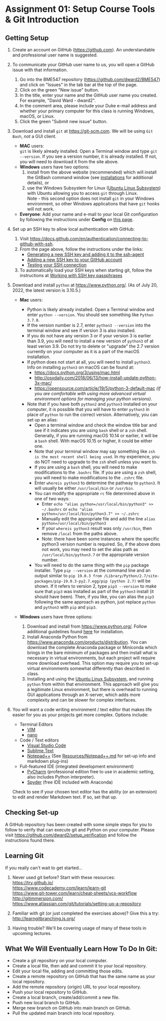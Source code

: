 # Assignment 01: Setup Course Tools & Git Introduction

## Getting Setup
1. Create an account on GitHub (https://github.com).  An understandable and
professional user name is suggested.  
   

2. To communicate your GitHub user name to us, you will open a GitHub issue 
with that information.
   1. Go into the BME547 repository (<https://github.com/dward2/BME547>) and 
  click on "Issues" in the tab bar at the top of the page.
   2. Click on the green "New issue" button.
   3. In the title, enter your name and the GitHub user name you created. For 
  example, "David Ward - dward2".
   4. In the comment area, please include your Duke e-mail address and whether
  your primary computer for this class is running Windows, macOS, or Linux.
   5. Click the green "Submit new issue" button.
 
 
3. Download and install `git` at https://git-scm.com.  We will be using 
`Git Bash`, *not* a GUI client.
   + **MAC** users:   
     `git` is likely already installed.  Open a Terminal window
and type `git --version`.  If you see a version number, it is already
installed.  If not, you will need to download it from the site above.
   + **Windows** users have two options:
     1. install from the above website (recommended) which will install the
   GitBash command window (see <a href="../Resources/installations.md">
   installations</a> for additional details), or
     2. use the Windows Subsystem for Linux 
    ([Ubuntu Linux Subsystem](https://docs.microsoft.com/en-us/windows/wsl/about)) 
    with Ubuntu allowing you to access `git` through Linux.  
    Note - this second option does not install `git` in your Windows environment, 
    so other Windows applications that have `git` hooks will not work.
   + **Everyone**: Add your name and e-mail to your local Git configuration by following the
     instructions under **Config**  on [this page](/Resources/Git/GitCommands.md#config). 


4. Set up an SSH key to allow local authentication with GitHub:
   1. Visit <https://docs.github.com/en/authentication/connecting-to-github-with-ssh>.
   2. From the page above, follow the instructions under the links:
      * [Generating a new SSH key and adding it to the ssh-agent](https://docs.github.com/en/authentication/connecting-to-github-with-ssh/generating-a-new-ssh-key-and-adding-it-to-the-ssh-agent)
      * [Adding a new SSH key to your GitHub account](https://docs.github.com/en/authentication/connecting-to-github-with-ssh/adding-a-new-ssh-key-to-your-github-account)
      * [Testing your SSH connection](https://docs.github.com/en/authentication/connecting-to-github-with-ssh/testing-your-ssh-connection)
   3. To automatically load your SSH keys when starting git, follow the 
    instructions at [Working with SSH key passphrases](https://docs.github.com/en/authentication/connecting-to-github-with-ssh/working-with-ssh-key-passphrases)


5. Download and install `python` at https://www.python.org/. (As of 
   July 20, 2022, the latest version is 3.10.5.)
   + **Mac** users:  
     * Python is likely already installed.  Open a Terminal window 
       and enter `python --version`.  You should see something like `Python 3.7.0`.
     * If the version number is 2.7, enter `python3 --version` into the terminal 
       window and see if version 3 is also installed.  
     * If you do not have any version 3 or if your version 3 is earlier than
       3.9, you will need to install a new version of `python3` of at least
       verion 3.9.
   Do not try to delete or "upgrade" the 2.7 version currently on your 
   computer as it is a part of the macOS installation.
     * If python does not start at all, you will need to install `python3`.    
   Info on installing `python3` on macOS can be found at:      
       * <https://docs.python.org/3/using/mac.html>
       * <http://osxdaily.com/2018/06/13/how-install-update-python-3x-mac/>
       * <https://opensource.com/article/19/5/python-3-default-mac> _(if you are
     comfortable with using more advanced virtual environment options for
     managing your python versions)_.
     * Note that if you have both `python2` and `python3` installed on your 
     computer, it is possible that you will have to enter `python3` in place
     of `python` to run the correct version.  Alternatively, you can set up an
     alias:
       + Open a terminal window and check the window title bar and see if it
         indicates you are using `bash` shell or a `zsh` shell.  Generally,
         if you are running macOS 10.14 or earlier, it will be a `bash` shell.
         With macOS 10.15 or higher, it could be either one.
       + Note that your terminal window may say something like `zsh is the
         most recent shell being used`.  In my experience, you do NOT need to
         upgrade to the `zsh` shell unless you want to.
       + If you are using a `bash` shell, you will need to make modifications
         to the `.bashrc` file.  If you are using a `zsh` shell, you will need
         to make modifications to the `.zshrc` file.
       + Enter `whereis python3` to determine the pathway to `python3`.  It
         will usually be either `/usr/local/bin` or `/usr/bin`.
       + You can modify the appropriate `rc` file determined above in one of 
         two ways:
         - Enter  `echo "alias python=/usr/local/bin/python3" >> ~/.bashrc` or
           `echo "alias python=/usr/local/bin/python3.7" >> ~/.zshrc`
         - Manually edit the appropriate file and add the line 
           `alias python=/usr/local/bin/python3`  
         - If your `whereis python3` result was only `/usr/bin`, then remove
           `/local` from the paths above.
         - Note: there have been some instances where the specific python3
           version number is required.  So, if the above does not work, you
           may need to set the alias path as `/usr/local/bin/python3.7` or the
           appropriate version number.
       + You will need to do the same thing with the `pip` package installer.
       Type `pip --version` at the command line and an output similar to
       `pip 19.0.3 from /Library/Python/2.7/site-packages/pip-19.0.3-py2.7.egg/pip (python 2.7)`
       will be shown.  If it refers to version 2, type `pip3 --version` to
       make sure that `pip3` was installed as part of the  `python3` install
       (it should have been).  Then, if you like, you can alias the `pip3`
       following the same approach as python, just replace `python` and 
         `python3` with `pip` and `pip3`.
    
   + **Windows** users have three options:  
     1. Download and install from <https://www.python.org/>.
   Follow additional guidelines found [here](../Resources/installations.md) for
   installation.
     2. Install Anaconda Python from <https://www.anaconda.com/products/distribution>.
   You can download the complete 
   Anaconda package or Miniconda which brings in the bare minimum of packages 
   and then install what is necessary in virtual environments, but each project 
   will require more download overhead.  This option may require you to set-up
   virtual environments somewhat differently than described in class.
     3. Installing and using the [Ubuntu Linux Subsystem](https://docs.microsoft.com/en-us/windows/wsl/about), 
   and running `python` from within that environment.  This approach will give 
   you a legitimate Linux environment, but there is overhead to running GUI 
   applications through an X-server, which adds more complexity and can be 
   slower for complex interfaces.


6. You will want a code writing environment / text editor that makes life 
easier for you as your projects get more complex.  Options include:
   + Terminal Editors
      + [VIM](http://www.vim.org)
      + [nano](https://www.nano-editor.org/)
   + Code / Text editors
      + [Visual Studio Code](https://code.visualstudio.com/)
      + [Sublime Text](https://www.sublimetext.com/)
      + [Notepad++](https://notepad-plus-plus.org/)
        (See [Resources/Notepad++.md](../Resources/notepad++.md) for set-up
        info and markdown plug-ins)
   + Full-featured IDE (integrated development environment)
     + [PyCharm](https://github.com/dward2/BME547/tree/main/Resources/PyCharm) 
    (professional edition free to use in academic setting, also includes
    Python interpreter).
     + [Spyder](https://www.spyder-ide.org/) (free IDE included with Anaconda)
    
    Check to see if your chosen text editor has the ability (or an extension) to
    edit and render Markdown text.  If so, set that up. 

## Checking Set-up
A GitHub repository has been created with some simple steps for you to follow
to verify that can execute git and Python on your computer.  Please visit
<https://github.com/dward2/setup_verification> and follow the instructions
found there.

## Learning Git
If you really can't wait to get started...
1. Never used git before?  Start with these resources:  
  https://try.github.io/  
  https://www.codecademy.com/learn/learn-git  
  https://www.git-tower.com/learn/cheat-sheets/vcs-workflow  
  http://gitimmersion.com/  
  https://www.atlassian.com/git/tutorials/setting-up-a-repository

1. Familiar with git (or just completed the exercises above)?  Give this a try:
  http://learngitbranching.js.org/

1. Having trouble?  We'll be covering usage of many of these tools in upcoming
  lectures.  

## What We Will Eventually Learn How To Do In Git:
  + Create a git repository on your local computer.
  + Create a local file, then add and commit it to your local repository.
  + Edit your local file, adding and committing those edits.
  + Create a remote repository on GitHub that has the same name as your local repository.
  + Add the remote repository (origin) URL to your local repository.
  + Push your local repository to GitHub.
  + Create a local branch, create/add/commit a new file.
  + Push new local branch to GitHub.
  + Merge new branch on GitHub into main branch on GitHub.
  + Pull the updated main branch into local repository.
